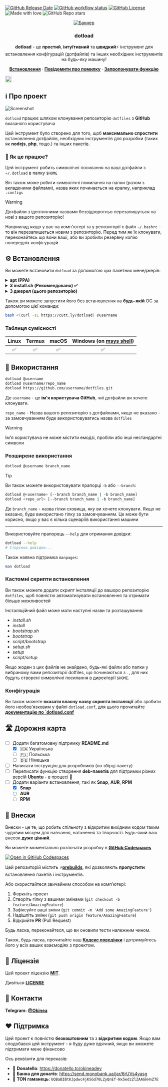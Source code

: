 <!-- markdownlint-disable no-inline-html first-line-h1 -->

[![GitHub Release Date][github-release-date]][github-release-page]
[![GitHub workflow status][github-workflow-status]][github-workflow-runs]
[![GitHub License][github-license]](../../LICENSE)
![Made with love][made-with-love]
![GitHub Repo stars][github-stars]

<!-- PROJECT LOGO -->
<div align="center">
  <a href="https://github.com/okineadev/dotload">
    <img src="../../public/banner.png" alt="Баннер">
  </a>

  <h3 align="center">dotload</h3>

  <p align="center">
    <p>
    <b>dotload</b> - це <b>простий</b>, <b>інтуїтивний</b> та <b>швидкий</b>⚡ інструмент для встановлення конфігурацій (дотфайлів) та інших необхідних інструментів на будь-яку машину!</p>
    <a href="#%EF%B8%8F-Встановлення"><b>Встановлення</b></a>
    ·
    <a href="https://github.com/okineadev/dotload/issues/new?labels=bug&template=bug_report.md"><b>Повідомити про помилку</b></a>
    ·
    <a href="https://github.com/okineadev/dotload/issues/new?labels=enhancement&template=feature_request.md"><b>Запропонувати функцію</b></a>
  </p>
</div>

<a href="../../README.md"><img
  height="20"
  src="../../public/flag-us.png"
  alt="English">
</a>

## ℹ️ Про проект

![Screenshot](../../public/screenshot.png)

`dotload` працює шляхом клонування репозиторію `dotfiles` з **GitHub** вказаного користувача

Цей інструмент було створено для того, щоб **максимально спростити** встановлення дотфайлів, необхідних інструментів для розробки (таких як **nodejs**, **php**, тощо.) та інших пакетів.

### 🤔 Як це працює?

Цей інструмент робить символічні посилання на ваші дотфайли з `~/.dotload` в папку `$HOME`

Він також може робити символічні помилання на папки (разом з вкладеними файлами), назва яких починається на крапку, наприклад `.configs`

> [!WARNING]
> Дотфайли з ідентичними назвами безвідворотньо перезапишуться на нові з вашого репозиторію!

Наприклад якщо у вас на комп'ютері та у репозиторії є файл `~/.bashrc` - то він перезапишеться новим з репозиторію. Перед тим як їх клонувати, переконайтесь що вони ваші, або ви зробили резервну копію попередніх конфігурацій

## ⚙️ Встановлення

Ви можете встановити `dotload` за допомогою цих пакетних менеджерів:

<details>
  <summary><b>apt (PPA)</b></summary>
  <br/>

  З цим методом ви отримуватимете подальші оновлення

  ```bash
  sudo add-apt-repository ppa:salumin/tools
  sudo apt update
  sudo apt install dotload
  ```

</details>

<details>
  <summary><b>З install.sh (Рекомендовано) ✅</b></summary>
  <br/>

  З цим методом, ви можете встановити dotload практично на **будь-якій системі**, в тому числі в Termux

  📥 **Встановлення**:

  ```bash
  curl -sL https://cutt.ly/dotload-install | bash
  ```

  🗑️ **Видалення**:

  ```bash
  sudo rm $PREFIX/bin/dotload && hash -r
  ```

  > ℹ️ Примітка: Якщо ви хочете видалити цей інструмент з **Termux**, вам потрібно виконати вище вказану команду без `sudo`

</details>

<details>
  <summary><b>З джерел (цього репозиторію)</b></summary>
  <br/>

  З цим методом ви можете з легкістю модифікувати встановлення, та бути впевненим в безпеці.

  Кроки для встановлення з джерел:

  1. Клонуйте репозиторій

  ```bash
  git clone https://github.com/okineadev/dotload.git --depth=1
  ```

  2. Перейдіть в папку проекту

  ```bash
  cd dotload
  ```

  3. Встановіть інструменти

  Якщо у вас не встановлений `make`, вам потрібно його встановити:

  ```bash
  sudo apt install make
  ```

  Також наявна підтримка [**task**](https://taskfile.dev/).

  📥 **Встановлення**:

  ```bash
  make install
  ```

  > 💡 Порада: якщо ви надаєте перевагу використанню сучаснішого [**task**](https://taskfile.dev/) замість [**GNU make**](https://www.gnu.org/software/make/), можете скористатись цією командою:

  ```bash
  task install
  ```

  🗑️ **Видалення**:

  ```bash
  make uninstall
  # Або
  task uninstall
  ```

</details>

Також ви можете запустити його без встановлення на **будь-якій** ОС за допомогою цієї команди:

```bash
bash <(curl -sL https://cutt.ly/dotload) @username
```

### Таблиця сумісності

| **Linux** | **Termux** | **macOS** | **Windows** (on [msys shell](https://www.msys2.org/)) |
| :-: | :-: | :-: | :-: |
| ✅ | ✅ | ✅ | ✅ |

## 🚀 Використання

```bash
dotload @username
dotload @username/repo_name
dotload https://github.com/username/dotfiles.git
```

Де `username` - це **ім'я користувача GitHub**, чиї дотфайли ви хочете клонувати.

`repo_name` - Назва вашого репозиторію з дотфайлами, якщо не вказано - за замовчуванням буде використовуватись назва `dotfiles`

> [!WARNING]
> Ім'я користувача не може містити емодзі, пробіли або інші нестандартні символи

### Розширене використання

```bash
dotload @username branch_name
```

> [!TIP]
> Ви також можете використовувати прапорці `-b` або `--branch`:

```bash
dotload @<username> [--branch branch_name | -b branch_name]
dotload <repo_url> [--branch branch_name | -b branch_name]
```

Де `branch_name` - назва гілки сховища, яку ви хочете клонувати. Якщо не вказано, буде використано гілку за замовчуванням. Це може бути корисно, якщо у вас є кілька сценаріїв використання машини

---

Використовуйте прапорець `--help` для отримання довідки:

```bash
dotload --help
# Сторінка довідки...
```

Також наявна підтримка `manpages`:

```bash
man dotload
```

### Кастомні скрипти встановлення

Ви також можете додати скрипт інсталяції до вашоро репозиторію `dotfiles`, щоб повністю автоматизувати встановлення та отримати більше можливостей

Інсталяційний файл може мати наступні назви та розташування:

- _install.sh_
- _install_
- _bootstrap.sh_
- _bootstrap_
- _script/bootstrap_
- _setup.sh_
- _setup_
- _script/setup_

Якщо жоден з цих файлів не знайдено, будь-які файли або папки у вибраному вами репозиторії dotfiles, що починаються з `.`, для них будуть створені символічні посилання в директорії `$HOME`.

### Конфігурація

Ви також можете **вказати власну назву скрипта інсталяції**
або зробити його необов'язковим у файлі `dotload.conf`, для цього прочитайте [**документацію по `dotload.conf**](dotload_conf.md)

## 🛣️ Дорожня карта

- [ ] Додати багатомовну підтримку **README.md**
  - [x] 🇺🇦 Українська
  - [ ] 🇵🇱 Польська
  - [ ] 🇩🇪 Німецька
- [ ] Написати інструкцію для розробників (по збірці пакету)
- [ ] Переписати функцію створення **deb-пакетів** для підтримки різних версій [**Ubuntu**](https://ubuntu.com/) - в процесі 🚧
- [ ] Додати варіанти встановлення, такі як **Snap**, **AUR**, **RPM**
  - [x] **Snap**
  - [ ] **AUR**
  - [ ] **RPM**

## 🤝 Внески

Внески - це те, що робить спільноту з відкритим вихідним кодом таким чудовим місцем для навчання, натхнення та творчості. Будь-який ваш внесок **дуже цінний**.

Ви можете моментально розпочати розробку в [**GitHub Codespaces**][codespaces-link]

[![Open in GitHub Codespaces](https://github.com/codespaces/badge.svg)](https://codespaces.new/okineadev/dotload?quickstart=1)

Цей репозиторій містить ⚡[**prebuilds**][about-prebuilds], які дозволяють **пропустити** встановлення пакетів і інструментів.

Або скористайтеся звичайним способом на комп’ютері:

1. Форкніть проект
2. Створіть гілку з вашими змінами (`git checkout -b feature/AmazingFeature`)
3. Зафіксуйте ваші зміни (`git commit -m 'Add some AmazingFeature'`)
4. Надішліть зміни (`git push origin feature/AmazingFeature`)
5. Відкрийте **PR** (Pull Request)

Будь ласка, переконайтеся, що ви оновили тести належним чином.

Також, будь ласка, прочитайте наш [**Кодекс поведінки**](../../CODE_OF_CONDUCT.md) і дотримуйтесь його у всіх ваших взаємодіях з проектом.

## 📝 Ліцензія

Цей проект ліцензію [**MIT**][mit-license-link].

Дивіться [**LICENSE**](../../LICENSE)

## 📨 Контакти

**Telegram:** [**@Okinea**][telegram-link]

## ❤️ Підтримка

Цей проект є повністю **безкоштовним** та з **відкритим кодом**.
Якщо вам сподобався цей інструмент - я буду дуже вдячний, якщо ви зможете підтримати мене фінансово

Ось реквізити для переказів:

- 🍩 **Donatello**: <https://donatello.to/okineadev>
- 🫙 **Банка для донатів**: <https://send.monobank.ua/jar/6rUVs4yasg>
- 💎 **TON гаманець**: `UQBaBIBtKJpdwc4jKSGd70LZyQnEf-Nx5edzZlZAAGkHnZ7E`

[github-release-date]: https://img.shields.io/github/release-date/okineadev/dotload
[github-release-page]: https://github.com/okineadev/dotload/releases/latest
[github-workflow-status]: https://github.com/okineadev/dotload/actions/workflows/release.yml/badge.svg
[github-workflow-runs]: https://github.com/okineadev/dotload/actions/workflows/release.yml
[github-license]: https://img.shields.io/github/license/okineadev/dotload
[made-with-love]: https://img.shields.io/badge/made_with-%E2%9D%A4%EF%B8%8F-white
[github-stars]: https://img.shields.io/github/stars/okineadev/dotload
[codespaces-link]: https://github.com/features/codespaces
[about-prebuilds]: https://docs.github.com/en/codespaces/prebuilding-your-codespaces/about-github-codespaces-prebuilds
[telegram-link]: https://t.me/okinea 'Telegram link'
[mit-license-link]: https://opensource.org/license/MIT

